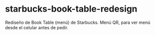 # starbucks-book-table-redesign
Rediseño de Book Table (menú) de Starbucks. Menú QR, para ver menú desde el celular antes de pedir.
